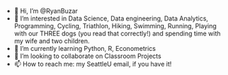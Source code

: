 - 👋 Hi, I’m @RyanBuzar
- 👀 I’m interested in Data Science, Data engineering, Data Analytics, Programming, Cycling, Triathlon, Hiking, Swimming, Running, Playing with our THREE dogs (you read that correctly!) and spending time with my wife and two children.
- 🌱 I’m currently learning Python, R, Econometrics
- 💞️ I’m looking to collaborate on Classroom Projects
- 📫 How to reach me: my SeattleU email, if you have it!

<!---
RyanBuzar/RyanBuzar is a ✨ special ✨ repository because its `README.md` (this file) appears on your GitHub profile.
You can click the Preview link to take a look at your changes.
--->
